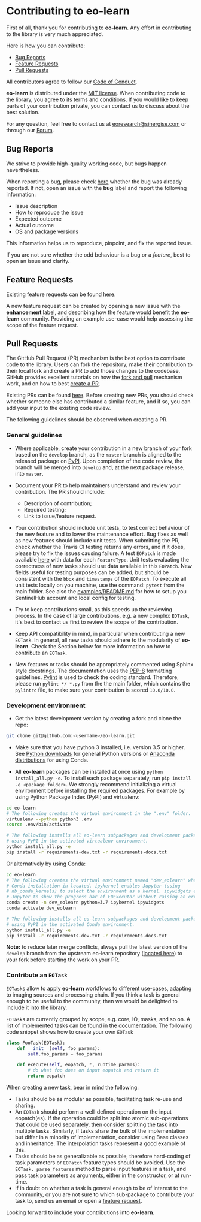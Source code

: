 # Contributing to **eo-learn**

First of all, thank you for contributing to **eo-learn**. Any effort in contributing
to the library is very much appreciated.

Here is how you can contribute:

* [Bug Reports](#bug-reports)
* [Feature Requests](#feature-requests)
* [Pull Requests](#pull-requests)

All contributors agree to follow our [Code of Conduct][code-of-conduct].

**eo-learn** is distributed under the [MIT license][license]. When contributing
code to the library, you agree to its terms and conditions. If you would like to
keep parts of your contribution private, you can contact us to discuss about
the best solution.

For any question, feel free to contact us at [eoresearch@sinergise.com](eoresearch@sinergise.com) or through our [Forum][sh-forum].

[code-of-conduct]: https://github.com/sentinel-hub/eo-learn/blob/master/CODE_OF_CONDUCT.md
[license]: https://github.com/sentinel-hub/eo-learn/blob/master/LICENSE
[sh-forum]: https://forum.sentinel-hub.com/

## Bug Reports

We strive to provide high-quality working code, but bugs happen nevertheless.

When reporting a bug, please check [here][open-bug-list] whether
the bug was already reported. If not, open an issue with the **bug** label and
report the following information:

* Issue description
* How to reproduce the issue
* Expected outcome
* Actual outcome
* OS and package versions

This information helps us to reproduce, pinpoint, and fix the reported issue.

If you are not sure whether the odd behaviour is a bug or a _feature_, best to open an issue and clarify.

[open-bug-list]: https://github.com/sentinel-hub/eo-learn/issues?q=state:open+type:issue+label:"bug"

## Feature Requests

Existing feature requests can be found [here][existing-feature-requests].

A new feature request can be created by opening a new issue with the **enhancement** label, and describing how the feature would benefit the **eo-learn** community. Providing an example use-case would help assessing the scope of the feature request.

[existing-feature-requests]: https://github.com/sentinel-hub/eo-learn/issues?q=state:open+type:issue+label:"enhancement"

## Pull Requests

The GitHub Pull Request (PR) mechanism is the best option to contribute code to the library. Users can fork the repository, make their contribution to their local fork and create a PR to add those changes to the codebase. GitHub provides excellent tutorials on how the [fork and pull][fork-and-pull] mechanism work, and on how to best [create a PR][create-pr].

Existing PRs can be found [here][existing-prs]. Before creating new PRs, you should check whether someone else has contributed a similar feature, and if so, you can add your input to the existing code review.

The following guidelines should be observed when creating a PR.

[fork-and-pull]: https://help.github.com/articles/creating-a-pull-request-from-a-fork
[create-pr]: https://help.github.com/articles/creating-a-pull-request/
[existing-prs]: https://github.com/sentinel-hub/eo-learn/pulls?q=state:open

### General guidelines

* Where applicable, create your contribution in a new branch of your fork based on the `develop` branch, as the `master` branch is aligned to the released package on [PyPI][pypi]. Upon completion of the code review, the branch will be merged into `develop` and, at the next package release, into `master`.

* Document your PR to help maintainers understand and review your contribution. The PR should include:

  * Description of contribution;
  * Required testing;
  * Link to issue/feature request.

* Your contribution should include unit tests, to test correct behaviour of the new feature and to lower the maintenance effort. Bug fixes as well as new features should include unit tests. When submitting the PR, check whether the Travis CI testing returns any errors, and if it does, please try to fix the issues causing failure. A test `EOPatch` is made available [here][test-eo-patch] with data for each `FeatureType`. Unit tests evaluating the correctness of new tasks should use data available in this `EOPatch`. New fields useful for testing purposes can be added, but should be consistent with the `bbox` and `timestamps` of the `EOPatch`. To execute all unit tests locally on you machine, use the command: `pytest` from the main folder. See also the [examples/README.md](examples/README.md) for how to setup you SentinelHub account and local config for testing.

* Try to keep contributions small, as this speeds up the reviewing process. In the case of large contributions, e.g. a new complex `EOTask`, it's best to contact us first to review the scope of the contribution.

* Keep API compatibility in mind, in particular when contributing a new `EOTask`. In general, all new tasks should adhere to the modularity of **eo-learn**. Check the Section below for more information on how to contribute an `EOTask`.

* New features or tasks should be appropriately commented using Sphinx style docstrings. The documentation uses the [PEP-8][pep-8] formatting guidelines. [Pylint][pylint] is used to check the coding standard. Therefore, please run `pylint */ *.py` from the the main folder, which contains the `pylintrc` file, to make sure your contribution is scored `10.0/10.0`.

### Development environment

* Get the latest development version by creating a fork and clone the repo:

```bash
git clone git@github.com:<username>/eo-learn.git
```

* Make sure that you have python 3 installed, i.e. version 3.5 or higher. See [Python downloads][python] for general Python versions or [Anaconda distributions][conda] for using Conda.

* All **eo-learn** packages can be installed at once using `python install_all.py -e`. To install each package separately, run `pip install -e <package_folder>`. We strongly recommend initializing a virtual environment before installing the required packages. For example by using Python Package Index (PyPI) and virtualenv:

```bash
cd eo-learn
# The following creates the virtual environment in the ".env" folder.
virtualenv --python python3 .env
source .env/bin/activate

# The following installs all eo-learn subpackages and development packages
# using PyPI in the activated virtualenv environment.
python install_all.py -e
pip install -r requirements-dev.txt -r requirements-docs.txt
```

Or alternatively by using Conda:

```bash
cd eo-learn
# The following creates the virtual environment named "dev_eolearn" where the
# Conda installation in located. ipykernel enables Jupyter (using
# nb_conda_kernels) to select the environment as a kernel. ipywidgets enables
# Jupyter to show the progress bar of EOExecutor without raising an error.
conda create -n dev_eolearn python=3.7 ipykernel ipywidgets
conda activate dev_eolearn

# The following installs all eo-learn subpackages and development packages
# using PyPI in the activated Conda environment.
python install_all.py -e
pip install -r requirements-dev.txt -r requirements-docs.txt
```

**Note:** to reduce later merge conflicts, always pull the latest version of the `develop` branch from the upstream eo-learn repository ([located here][dev-branch]) to your fork before starting the work on your PR.

### Contribute an `EOTask`

`EOTask`s allow to apply **eo-learn** workflows to different use-cases, adapting to imaging sources and
processing chain. If you think a task is general enough to be useful to the community, then we would
be delighted to include it into the library.

`EOTask`s are currently grouped by scope, e.g. core, IO, masks, and so on. A list of implemented
tasks can be found in the [documentation][existing-eo-tasks]. The following code snippet shows how
to create your own `EOTask`

```python
class FooTask(EOTask):
    def __init__(self, foo_params):
        self.foo_params = foo_params

    def execute(self, eopatch, *, runtime_params):
        # do what foo does on input eopatch and return it
        return eopatch
```

When creating a new task, bear in mind the following:

* Tasks should be as modular as possible, facilitating task re-use and sharing.
* An `EOTask` should perform a well-defined operation on the input eopatch(es). If the operation could be split into atomic sub-operations that could be used separately, then consider splitting the task into multiple tasks. Similarly, if tasks share the bulk of the implementation but differ in a minority of implementation, consider using Base classes and inheritance. The interpolation tasks represent a good example of this.
* Tasks should be as generalizable as possible, therefore hard-coding of task parameters or `EOPatch` feature types should be avoided. Use the `EOTask._parse_features` method to parse input features in a task, and pass task parameters as arguments, either in the constructor, or at run-time.
* If in doubt on whether a task is general enough to be of interest to the community, or you are not sure to which sub-package to contribute your task to, send us an email or open a [feature request](#feature-requests).

Looking forward to include your contributions into **eo-learn**.

[pypi]: https://pypi.org/project/eo-learn/
[pep-8]: https://www.python.org/dev/peps/pep-0008/
[pylint]: https://www.pylint.org/
[existing-eo-tasks]: https://eo-learn.readthedocs.io/en/latest/eotasks.html
[test-eo-patch]: https://github.com/sentinel-hub/eo-learn/tree/master/example_data/TestEOPatch
[python]: https://www.python.org/downloads/
[conda]: https://www.anaconda.com/distribution/
[dev-branch]: https://github.com/sentinel-hub/eo-learn/tree/develop/
